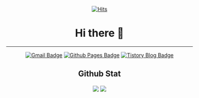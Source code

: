 <div align=center>

[![Hits](https://hits.seeyoufarm.com/api/count/incr/badge.svg?url=https%3A%2F%2Fgithub.com%2FS2Domingo&count_bg=%23E3E3E3&title_bg=%23555555&icon=apachespark.svg&icon_color=%23FFD300&title=hits&edge_flat=false)](https://hits.seeyoufarm.com)

</div>


<div align=center>

# Hi there 👋
---
  
[![Gmail Badge](https://img.shields.io/badge/Gmail-d14836?style=flat-square&logo=Gmail&logoColor=white&link=mailto:tech.siyoung@gmail.com)](mailto:tech.siyoung@gmail.com)
[![Github Pages Badge](http://img.shields.io/badge/-Git%20Blog-black?style=flat-square&logo=github&link=https://s2domingo.github.io/)](https://s2domingo.github.io/)
[![Tistory Blog Badge](https://img.shields.io/badge/-Tistory%20Blog-F7F7F7?style=flat-square&logo=tistory&logoColor=black&link=https://domingo.tistory.com/)](https://domingo.tistory.com/)

</div> 

<div align=center>

## Github Stat

<img align="center" src="https://github-readme-stats.vercel.app/api/?username=s2domingo" />
  
<img align="center" src="https://github-readme-stats.vercel.app/api/top-langs/?username=s2domingo&layout=compact&langs_count=10" />

</div>
  




<!--
**S2Domingo/S2Domingo** is a ✨ _special_ ✨ repository because its `README.md` (this file) appears on your GitHub profile.

Here are some ideas to get you started:

- 🔭 I’m currently working on ...
- 🌱 I’m currently learning ...
- 👯 I’m looking to collaborate on ...
- 🤔 I’m looking for help with ...
- 💬 Ask me about ...
- 📫 How to reach me: ...
- 😄 Pronouns: ...
- ⚡ Fun fact: ...
-->
